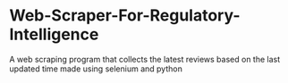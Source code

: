 # Web-Scraper-For-Regulatory-Intelligence
A web scraping program that collects the latest reviews based on the last updated time made using selenium and python
